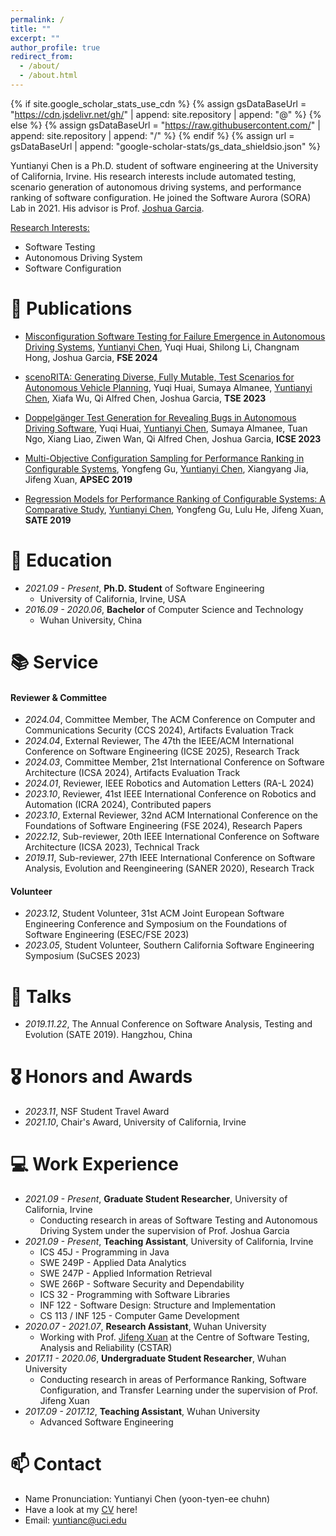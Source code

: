 ```yaml
---
permalink: /
title: ""
excerpt: ""
author_profile: true
redirect_from: 
  - /about/
  - /about.html
---
```


{% if site.google_scholar_stats_use_cdn %}
{% assign gsDataBaseUrl = "https://cdn.jsdelivr.net/gh/" | append: site.repository | append: "@" %}
{% else %}
{% assign gsDataBaseUrl = "https://raw.githubusercontent.com/" | append: site.repository | append: "/" %}
{% endif %}
{% assign url = gsDataBaseUrl | append: "google-scholar-stats/gs_data_shieldsio.json" %}

<span class='anchor' id='about-me'></span>

Yuntianyi Chen is a Ph.D. student of software engineering at the University of California, Irvine. His research interests include automated testing, scenario generation of autonomous driving systems, and performance ranking of software configuration. He joined the Software Aurora (SORA) Lab in 2021. His advisor is Prof. [Joshua Garcia](https://jgarcia.ics.uci.edu/).

<u>Research Interests:</u>
- Software Testing
- Autonomous Driving System
- Software Configuration
<!-- Transfer Learning -->

<!-- My research interest includes neural machine translation and computer vision. I have published more than 100 papers at the top international AI conferences with total <a href='https://scholar.google.com/citations?user=DhtAFkwAAAAJ'>google scholar citations <strong><span id='total_cit'>260000+</span></strong></a> (You can also use google scholar badge <a href='https://scholar.google.com/citations?user=DhtAFkwAAAAJ'><img src="https://img.shields.io/endpoint?url={{ url | url_encode }}&logo=Google%20Scholar&labelColor=f6f6f6&color=9cf&style=flat&label=citations"></a>). -->


<!-- # 🔥 News
- *2022.02*: &nbsp;🎉🎉 Lorem ipsum dolor sit amet, consectetur adipiscing elit. Vivamus ornare aliquet ipsum, ac tempus justo dapibus sit amet. 
- *2022.02*: &nbsp;🎉🎉 Lorem ipsum dolor sit amet, consectetur adipiscing elit. Vivamus ornare aliquet ipsum, ac tempus justo dapibus sit amet.  -->

# 📝 Publications 

<!-- <div class='paper-box'><div class='paper-box-image'><div><div class="badge">ICSE 2023</div><img src='images/500x300.png' alt="sym" width="100%"></div></div>
<div class='paper-box-text' markdown="1">

[Deep Residual Learning for Image Recognition](https://openaccess.thecvf.com/content_cvpr_2016/papers/He_Deep_Residual_Learning_CVPR_2016_paper.pdf)

Yuqi Huai, **Yuntianyi Chen**, Shaoqing Ren, Jian Sun -->

<!-- [**Project**](https://scholar.google.com/citations?view_op=view_citation&hl=zh-CN&user=DhtAFkwAAAAJ&citation_for_view=DhtAFkwAAAAJ:ALROH1vI_8AC) <strong><span class='show_paper_citations' data='DhtAFkwAAAAJ:ALROH1vI_8AC'></span></strong>
- Lorem ipsum dolor sit amet, consectetur adipiscing elit. Vivamus ornare aliquet ipsum, ac tempus justo dapibus sit amet. 
</div>
</div> -->

- [Misconfiguration Software Testing for Failure Emergence in Autonomous Driving Systems](https://2024.esec-fse.org/details/fse-2024-research-papers/52/Misconfiguration-Software-Testing-for-Failure-Emergence-in-Autonomous-Driving-Systems), <u>Yuntianyi Chen</u>, Yuqi Huai, Shilong Li, Changnam Hong, Joshua Garcia, **FSE 2024**

- [scenoRITA: Generating Diverse, Fully Mutable, Test Scenarios for Autonomous Vehicle Planning](https://ieeexplore.ieee.org/abstract/document/10234383), Yuqi Huai, Sumaya Almanee, <u>Yuntianyi Chen</u>, Xiafa Wu, Qi Alfred Chen, Joshua Garcia, **TSE 2023**

- [Doppelgänger Test Generation for Revealing Bugs in Autonomous Driving Software](https://ieeexplore.ieee.org/abstract/document/10172903), Yuqi Huai, <u>Yuntianyi Chen</u>, Sumaya Almanee, Tuan Ngo, Xiang Liao, Ziwen Wan, Qi Alfred Chen, Joshua Garcia, **ICSE 2023**

- [Multi-Objective Configuration Sampling for Performance Ranking in Configurable Systems](https://ieeexplore.ieee.org/abstract/document/8945705), Yongfeng Gu, <u>Yuntianyi Chen</u>, Xiangyang Jia, Jifeng Xuan, **APSEC 2019**

- [Regression Models for Performance Ranking of Configurable Systems: A Comparative Study](https://link.springer.com/chapter/10.1007/978-3-030-41418-4_17), <u>Yuntianyi Chen</u>, Yongfeng Gu, Lulu He, Jifeng Xuan, **SATE 2019**


# 📖 Education
- *2021.09 - Present*, **Ph.D. Student** of Software Engineering
  - University of California, Irvine, USA
- *2016.09 - 2020.06*, **Bachelor** of Computer Science and Technology
  - Wuhan University, China

<!-- Nov 22, 2019 1:00 PM Hangzhou, China -->

<!-- - *2021.03*, Lorem ipsum dolor sit amet, consectetur adipiscing elit. Vivamus ornare aliquet ipsum, ac tempus justo dapibus sit amet.  \| [\[video\]](https://github.com/) -->

<!-- # 💻 Internships
- *2019.05 - 2020.02*, [Lorem](https://github.com/), China. -->

# 📚 Service

#### Reviewer & Committee

- *2024.04*, Committee Member, The ACM Conference on Computer and Communications Security (CCS 2024), Artifacts Evaluation Track
- *2024.04*, External Reviewer, The 47th the IEEE/ACM International Conference on Software Engineering (ICSE 2025), Research Track
- *2024.03*, Committee Member, 21st International Conference on Software Architecture (ICSA 2024), Artifacts Evaluation Track
- *2024.01*, Reviewer, IEEE Robotics and Automation Letters (RA-L 2024)
- *2023.10*, Reviewer, 41st IEEE International Conference on Robotics and Automation (ICRA 2024), Contributed papers
- *2023.10*, External Reviewer, 32nd ACM International Conference on the Foundations of Software Engineering (FSE 2024), Research Papers
- *2022.12*, Sub-reviewer, 20th IEEE International Conference on Software Architecture (ICSA 2023), Technical Track
- *2019.11*, Sub-reviewer, 27th IEEE International Conference on Software Analysis, Evolution and Reengineering (SANER 2020), Research Track

#### Volunteer

- *2023.12*, Student Volunteer, 31st ACM Joint European Software Engineering Conference and Symposium on the Foundations of Software Engineering (ESEC/FSE 2023)
- *2023.05*, Student Volunteer, Southern California Software Engineering Symposium (SuCSES 2023)


# 💬 Talks
- *2019.11.22*, The Annual Conference on Software Analysis, Testing and Evolution (SATE 2019). Hangzhou, China

# 🎖 Honors and Awards
- *2023.11*, NSF Student Travel Award
- *2021.10*, Chair's Award, University of California, Irvine

# 💻 Work Experience
- *2021.09 - Present*, **Graduate Student Researcher**, University of California, Irvine
  - Conducting research in areas of Software Testing and Autonomous Driving System under the supervision of Prof. Joshua Garcia
- *2021.09 - Present*, **Teaching Assistant**, University of California, Irvine
  - ICS 45J - Programming in Java
  - SWE 249P - Applied Data Analytics
  - SWE 247P - Applied Information Retrieval
  - SWE 266P - Software Security and Dependability
  - ICS 32 - Programming with Software Libraries
  - INF 122 - Software Design: Structure and Implementation
  - CS 113 / INF 125 - Computer Game Development
- *2020.07 - 2021.07*, **Research Assistant**, Wuhan University
  - Working with Prof. [Jifeng Xuan](http://jifeng-xuan.com/) at the Centre of Software Testing, Analysis and Reliability (CSTAR)
- *2017.11 - 2020.06*, **Undergraduate Student Researcher**, Wuhan University
  - Conducting research in areas of Performance Ranking, Software Configuration, and Transfer Learning under the supervision of Prof. Jifeng Xuan
- *2017.09 - 2017.12*, **Teaching Assistant**, Wuhan University
  - Advanced Software Engineering


# 📫 Contact
- Name Pronunciation: Yuntianyi Chen (yoon-tyen-ee chuhn)
- Have a look at my [CV](../attachments/CV.pdf) here!
- Email: yuntianc@uci.edu
